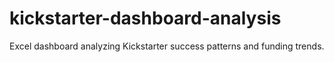 # kickstarter-dashboard-analysis
Excel dashboard analyzing Kickstarter success patterns and funding trends.
